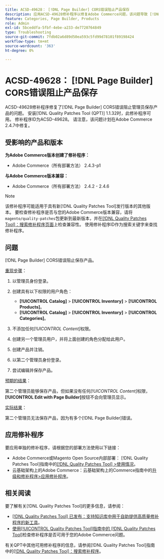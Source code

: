 ```yaml
---
title: ACSD-49628： [!DNL Page Builder] CORS错误阻止产品保存
description: 应用ACSD-49628修补程序以修复Adobe Commerce问题，该问题导致 [!DNL Page Builder] CORS错误阻止产品保存。
feature: Categories, Page Builder, Products
role: Admin
exl-id: 5bceddfa-5fbf-4ebe-a233-de7720764849
type: Troubleshooting
source-git-commit: 7fdb02a6d89d50ea593c5fd99d78101f89198424
workflow-type: tm+mt
source-wordcount: '363'
ht-degree: 0%

---
```


# ACSD-49628： [!DNL Page Builder] CORS错误阻止产品保存

ACSD-49628修补程序修复了[!DNL Page Builder] CORS错误阻止管理员保存产品的问题。 安装[!DNL Quality Patches Tool (QPT)] 1.1.32时，此修补程序可用。 修补程序ID为ACSD-49628。 请注意，该问题计划在Adobe Commerce 2.4.7中修复。

## 受影响的产品和版本

**为Adobe Commerce版本创建了修补程序：**

* Adobe Commerce（所有部署方法） 2.4.3-p1

**与Adobe Commerce版本兼容：**

* Adobe Commerce（所有部署方法） 2.4.2 - 2.4.6

>[!NOTE]
>
>该修补程序可能适用于具有新[!DNL Quality Patches Tool]发行版本的其他版本。 要检查修补程序是否与您的Adobe Commerce版本兼容，请将`magento/quality-patches`包更新到最新版本，并在[[!DNL Quality Patches Tool]：搜索修补程序页面](https://experienceleague.adobe.com/tools/commerce-quality-patches/index.html?lang=zh-Hans)上检查兼容性。 使用修补程序ID作为搜索关键字来查找修补程序。

## 问题

[!DNL Page Builder] CORS错误阻止保存产品。

<u>重现步骤</u>：

1. 以管理员身份登录。
1. 创建具有以下权限的用户角色：

   * **[!UICONTROL Catalog]** > **[!UICONTROL Inventory]** > **[!UICONTROL Products]**。
   * **[!UICONTROL Catalog]** > **[!UICONTROL Inventory]** > **[!UICONTROL Categories]**。

1. 不添加任何&#x200B;*[!UICONTROL Content]*&#x200B;权限。
1. 创建另一个管理员用户，并将上面创建的角色分配给此用户。
1. 创建产品并注销。
1. 以第二个管理员身份登录。
1. 尝试编辑并保存产品。

<u>预期的结果</u>：

第二个管理员能够保存产品，但如果没有任何&#x200B;*[!UICONTROL Content]*&#x200B;权限，**[!UICONTROL Edit with Page Builder]**&#x200B;按钮不会向管理员显示。

<u>实际结果</u>：

第二个管理员无法保存产品，因为有多个[!DNL Page Builder]错误。

## 应用修补程序

要应用单独的修补程序，请根据您的部署方法使用以下链接：

* Adobe Commerce或Magento Open Source内部部署： [!DNL Quality Patches Tool]指南中的[[!DNL Quality Patches Tool] >使用情况](/help/tools/quality-patches-tool/usage.md)。
* 云基础架构上的Adobe Commerce：云基础架构上的Commerce指南中的[升级和修补程序>应用修补程序](https://experienceleague.adobe.com/docs/commerce-cloud-service/user-guide/develop/upgrade/apply-patches.html?lang=zh-Hans)。

## 相关阅读

要了解有关[!DNL Quality Patches Tool]的更多信息，请参阅：

* [[!DNL Quality Patches Tool] 已发布：支持知识库中用于自助提供高质量修补程序的新工具](https://experienceleague.adobe.com/zh-hans/docs/commerce-operations/tools/quality-patches-tool/quality-patches-tool-to-self-serve-quality-patches)。
* [使用[!UICONTROL Quality Patches Tool]指南中的 [!DNL Quality Patches Tool]](/help/tools/quality-patches-tool/patches-available-in-qpt/check-patch-for-magento-issue-with-magento-quality-patches.md)检查修补程序是否可用于您的Adobe Commerce问题。


有关QPT中其他可用修补程序的信息，请参阅[!DNL Quality Patches Tool]指南中的[[!DNL Quality Patches Tool]：搜索修补程序](https://experienceleague.adobe.com/tools/commerce-quality-patches/index.html?lang=zh-Hans)。

